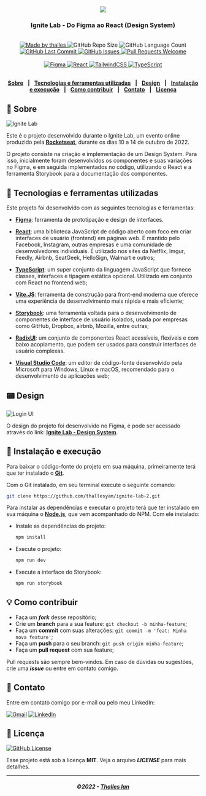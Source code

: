<div align="center">
  <img src="https://user-images.githubusercontent.com/59545660/196001456-4e98a6f7-c93b-448d-a281-a2c78252cc31.svg"/>
  <h3>Ignite Lab - Do Figma ao React (Design System)</h3>
</div>
<br/>
<div align="center">
   <a href="https://github.com/thallesyam">
      <img alt="Made by thalles" src="https://img.shields.io/badge/made%20by-thalles-yellow"/>
   </a>
   <img alt="GitHub Repo Size" src="https://img.shields.io/github/repo-size/mathrb22/IgniteLab-Design-System"/>
   <img alt="GitHub Language Count" src="https://img.shields.io/github/languages/count/mathrb22/IgniteLab-Design-System"/>
   <a href="https://github.com/mathrb22/IgniteLab-Design-System/commits/main">
      <img alt="GitHub Last Commit" src="https://img.shields.io/github/last-commit/mathrb22/IgniteLab-Design-System"/>
   </a>
   <a href="https://github.com/mathrb22/IgniteLab-Design-System/issues">
      <img alt="GitHub Issues" src="https://img.shields.io/github/issues/mathrb22/IgniteLab-Design-System"/>
   </a>
   <a href="https://github.com/mathrb22/IgniteLab-Design-System/pulls">
      <img alt="Pull Requests Welcome" src="https://img.shields.io/badge/PRs-welcome-brightgreen.svg?style=flat-square"/>
   </a>
   </br>
   </br>
   <a href="#-tecnologias-utilizadas">
      <img alt="Figma" src="https://img.shields.io/badge/Figma-F24E1E?style=for-the-badge&logo=figma&logoColor=white"/>
      <img alt="React" src="https://img.shields.io/badge/react%20-%2320232a.svg?&style=for-the-badge&logo=react&logoColor=%2361DAFB"/>
      <img alt="TailwindCSS" src="https://img.shields.io/badge/Tailwind_CSS-38B2AC?style=for-the-badge&logo=tailwind-css&logoColor=white"/>
      <img alt="TypeScript" src="https://img.shields.io/badge/typescript%20-%23007ACC.svg?&style=for-the-badge&logo=typescript&logoColor=white"/>
   </a>
</div>

</br>
<div align="center">

[**Sobre**](#-sobre) &nbsp;&nbsp;**|**&nbsp;&nbsp;
[**Tecnologias e ferramentas utilizadas**](#-tecnologias-e-ferramentas-utilizadas) &nbsp;&nbsp;**|**&nbsp;&nbsp;
[**Design**](#-design) &nbsp;&nbsp;**|**&nbsp;&nbsp;
[**Instalação e execução**](#-instalação-e-execução) &nbsp;&nbsp;**|**&nbsp;&nbsp;
[**Como contribuir**](#-como-contribuir) &nbsp;&nbsp;**|**&nbsp;&nbsp;
[**Contato**](#-contato) &nbsp;&nbsp;**|**&nbsp;&nbsp;
[**Licença**](#-licença)

</div>

## 📃 Sobre

<img src="https://user-images.githubusercontent.com/59545660/196001479-165fa3a9-1cdb-4a6d-9e08-f2ecc3e2cc6e.png" alt="Ignite Lab" />

Este é o projeto desenvolvido durante o Ignite Lab, um evento online produzido pela [**Rocketseat**](https://github.com/Rocketseat), durante os dias 10 a 14 de outubro de 2022.

O projeto consiste na criação e implementação de um Design System. Para isso, inicialmente foram desenvolvidos os componentes e suas variações no Figma, e em seguida implementados no código, utilizando o React e a ferramenta Storybook para a documentação dos componentes.

## 🚀 Tecnologias e ferramentas utilizadas

Este projeto foi desenvolvido com as seguintes tecnologias e ferramentas:

- [**Figma**](https://www.figma.com/): ferramenta de prototipação e design de interfaces.

- [**React**](https://reactjs.org/): uma biblioteca JavaScript de código aberto com foco em criar interfaces de usuário (frontend) em páginas web. É mantido pelo Facebook, Instagram, outras empresas e uma comunidade de desenvolvedores individuais. É utilizado nos sites da Netflix, Imgur, Feedly, Airbnb, SeatGeek, HelloSign, Walmart e outros;

- [**TypeScript**](https://www.typescriptlang.org/): um super conjunto da linguagem JavaScript que fornece classes, interfaces e tipagem estática opcional. Utilizado em conjunto com React no frontend web;

- [**Vite.JS**](https://vitejs.dev/): ferramenta de construção para front-end moderna que oferece uma experiência de desenvolvimento mais rápida e mais eficiente;

- [**Storybook**](https://storybook.js.org/): uma ferramenta voltada para o desenvolvimento de componentes de interface de usuário isolados, usada por empresas como GitHub, Dropbox, airbnb, Mozilla, entre outras;

- [**RadixUI**](https://www.radix-ui.com/): um conjunto de componentes React acessíveis, flexíveis e com baixo acoplamento, que podem ser usados ​​para construir interfaces de usuário complexas.

- [**Visual Studio Code**](https://code.visualstudio.com/): um editor de código-fonte desenvolvido pela Microsoft para Windows, Linux e macOS, recomendado para o desenvolvimento de aplicações web;

## 📟 Design

<img alt="Login UI" src="https://user-images.githubusercontent.com/59545660/196001424-0c60aa3e-6ae4-41ae-bd32-71a2426e38d7.png">

O design do projeto foi desenvolvido no Figma, e pode ser acessado através do link: [**Ignite Lab - Design System**](https://www.figma.com/file/GtextqwoVpkKJrFD8Nt9IO/Ignite-Lab---Design-System?node-id=14%3A72).

## 🔧 Instalação e execução

Para baixar o código-fonte do projeto em sua máquina, primeiramente terá que ter instalado o [**Git**](https://git-scm.com/).

Com o Git instalado, em seu terminal execute o seguinte comando:

```bash
git clone https://github.com/thallesyam/ignite-lab-2.git
```

Para instalar as dependências e executar o projeto terá que ter instalado em sua máquina o [**Node.js**](https://nodejs.org/en/), que vem acompanhado do NPM. Com ele instalado:

- Instale as dependências do projeto:

  ```bash
  npm install
  ```

- Execute o projeto:

  ```bash
  npm run dev

  ```

- Execute a interface do Storybook:

  ```bash
  npm run storybook
  ```

## 💡 Como contribuir

- Faça um **_fork_** desse repositório;
- Crie um **branch** para a sua feature: `git checkout -b minha-feature`;
- Faça um **commit** com suas alterações: `git commit -m 'feat: Minha nova feature'`;
- Faça um **push** para o seu branch: `git push origin minha-feature`;
- Faça um **pull request** com sua feature;

Pull requests são sempre bem-vindos. Em caso de dúvidas ou sugestões, crie uma _**issue**_ ou entre em contato comigo.

## 📲 Contato

Entre em contato comigo por e-mail ou pelo meu LinkedIn:

<a href="mailto:thallesyam@gmail.com"><img src="https://img.shields.io/badge/Gmail-D14836?style=for-the-badge&logo=gmail&logoColor=white" alt="Gmail"/></a>
<a href="https://www.linkedin.com/in/thalles-ian/"><img src="https://img.shields.io/badge/linkedin%20-%230077B5.svg?&style=for-the-badge&logo=linkedin&logoColor=white" alt="LinkedIn"/></a>

## 📝 Licença

<a href="https://github.com/mathrb22/IgniteLab-Design-System/blob/main/LICENSE.md">
  <img alt="GitHub License" src="https://img.shields.io/github/license/mathrb22/IgniteLab-Design-System">
</a>

Esse projeto está sob a licença **MIT**. Veja o arquivo _**LICENSE**_ para mais detalhes.

---

<h5 align="center">
  &copy;2022 - <a href="https://github.com/thallesyam/">Thalles Ian</a>
</h5>
